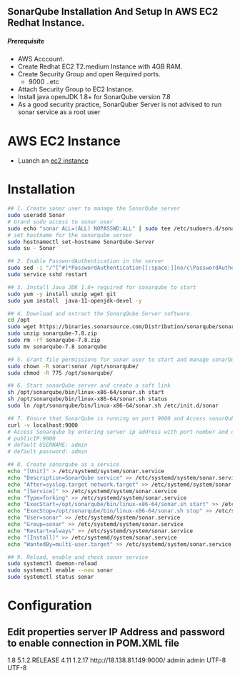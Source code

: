 ## SonarQube Installation And Setup In AWS EC2 Redhat Instance.
##### Prerequisite
+ AWS Acccount.
+ Create Redhat EC2 T2.medium Instance with 4GB RAM.
+ Create Security Group and open Required ports.
   + 9000 ..etc
+ Attach Security Group to EC2 Instance.
+ Install java openJDK 1.8+ for SonarQube version 7.8
+  As a good security practice, SonarQuber Server is not advised to run sonar service as a root user

# AWS EC2 Instance 
- Luanch an [ec2 instance](../EC2_Instances/README.md)

# Installation 

```sh
## 1. Create sonar user to manage the SonarQube server
sudo useradd Sonar
# Grand sudo access to sonar user
sudo echo "sonar ALL=(ALL) NOPASSWD:ALL" | sudo tee /etc/sudoers.d/sonar
# set hostname for the sonarqube server
sudo hostnamectl set-hostname SonarQube-Server 
sudo su - Sonar
```
```sh
## 2. Enable PasswordAuthentication in the server
sudo sed -i "/^[^#]*PasswordAuthentication[[:space:]]no/c\PasswordAuthentication yes" /etc/ssh/sshd_config
sudo service sshd restart
```
``` sh
## 3. Install Java JDK 1.8+ required for sonarqube to start
sudo yum -y install unzip wget git
sudo yum install  java-11-openjdk-devel -y
```
```sh
## 4. Download and extract the SonarqQube Server software.
cd /opt
sudo wget https://binaries.sonarsource.com/Distribution/sonarqube/sonarqube-7.8.zip
sudo unzip sonarqube-7.8.zip
sudo rm -rf sonarqube-7.8.zip
sudo mv sonarqube-7.8 sonarqube
```
```sh
## 5. Grant file permissions for sonar user to start and manage sonarQube
sudo chown -R sonar:sonar /opt/sonarqube/
sudo chmod -R 775 /opt/sonarqube/
```
```sh
## 6. Start sonarQube server and create a soft link
sh /opt/sonarqube/bin/linux-x86-64/sonar.sh start 
sh /opt/sonarqube/bin/linux-x86-64/sonar.sh status
sudo ln /opt/sonarqube/bin/linux-x86-64/sonar.sh /etc/init.d/sonar
```

```sh
## 7. Ensure that SonarQube is running on port 9000 and Access sonarQube on the browser with public ip address with default Username ans Password
curl -v localhost:9000
# Access Sonarqube by entering server ip address with port number and default credentials
# publicIP:9000
# default USERNAME: admin
# default password: admin
```

```sh
## 8. Create sonarqube as a service
echo "[Unit]" > /etc/systemd/system/sonar.service
echo "Description=SonarQube service" >> /etc/systemd/system/sonar.service
echo "After=syslog.target network.target" >> /etc/systemd/system/sonar.service
echo "[Service]" >> /etc/systemd/system/sonar.service
echo "Type=forking" >> /etc/systemd/system/sonar.service
echo "ExecStart=/opt/sonarqube/bin/linux-x86-64/sonar.sh start" >> /etc/systemd/system/sonar.service 
echo "ExecStop=/opt/sonarqube/bin/linux-x86-64/sonar.sh stop" >> /etc/systemd/system/sonar.service
echo "User=sonar" >> /etc/systemd/system/sonar.service
echo "Group=sonar" >> /etc/systemd/system/sonar.service
echo "Restart=always" >> /etc/systemd/system/sonar.service
echo "[Install]" >> /etc/systemd/system/sonar.service
echo "WantedBy=multi-user.target" >> /etc/systemd/system/sonar.service
```

```sh
## 9. Reload, enable and check sonar service 
sudo systemctl daemon-reload
sudo systemctl enable --now sonar
sudo systemctl status sonar
```

# Configuration

## Edit properties server IP Address and password to enable connection in POM.XML file

<properties>
		<jdk.version>1.8</jdk.version>
		<spring.version>5.1.2.RELEASE</spring.version>
		<junit.version>4.11</junit.version>
		<log4j.version>1.2.17</log4j.version>
		<sonar.host.url>http://18.138.81.149:9000/</sonar.host.url>
		<sonar.login>admin</sonar.login>
		<sonar.password>admin</sonar.password> 
		<project.build.sourceEncoding>UTF-8</project.build.sourceEncoding>
		<project.reporting.outputEncoding>UTF-8</project.reporting.outputEncoding>
</properties>